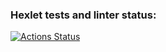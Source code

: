### Hexlet tests and linter status:
[![Actions Status](https://github.com/gambit328/java-project-61/actions/workflows/hexlet-check.yml/badge.svg)](https://github.com/gambit328/java-project-61/actions)